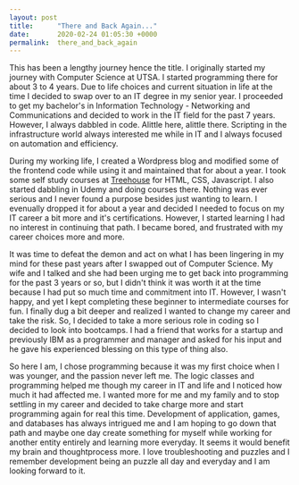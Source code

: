 ```yaml
---
layout: post
title:      "There and Back Again..."
date:       2020-02-24 01:05:30 +0000
permalink:  there_and_back_again
---
```



This has been a lengthy journey hence the title. I originally started my journey with Computer Science at UTSA. I started programming there for about 3 to 4 years. Due to life choices and current situation in life at the time I decided to swap over to an IT degree in my senior year. I proceeded to get my bachelor's in Information Technology - Networking and Communications and decided to work in the IT field for the past 7 years. However, I always dabbled in code. Alittle here, alittle there. Scripting in the infrastructure world always interested me while in IT and I always focused on automation and efficiency.

During my working life, I created a Wordpress blog and modified some of the frontend code while using it and maintained that for about a year. I took some self study courses at [Treehouse](https://teamtreehouse.com/) for HTML, CSS, Javascript. I also started dabbling in Udemy and doing courses there. Nothing was ever serious and I never found a purpose besides just wanting to learn. I evenually dropped it for about a year and decided I needed to focus on my IT career a bit more and it's certifications. However, I started learning I had no interest in continuing that path. I became bored, and frustrated with my career choices more and more.

It was time to defeat the demon and act on what I has been lingering in my mind for these past years after I swapped out of Computer Science. My wife and I talked and she had been urging me to get back into programming for the past 3 years or so, but I didn't think it was worth it at the time because I had put so much time and commitment into IT. However, I wasn't happy, and yet I kept completing these beginner to intermediate courses for fun. I finally dug a bit deeper and realized I wanted to change my career and take the risk. So, I decided to take a more serious role in coding so I decided to look into bootcamps. I had a friend that works for a startup and previously IBM as a programmer and manager and asked for his input and he gave his experienced blessing on this type of thing also.

So here I am, I chose programming because it was my first choice when I was younger, and the passion never left me. The logic classes and programming helped me though my career in IT and life and I noticed how much it had affected me. I wanted more for me and my family and to stop settling in my career and decided to take charge more and start programming again for real this time. Development of application, games, and databases has always intrigued me and I am hoping to go down that path and maybe one day create something for myself while working for another entity entirely and learning more everyday. It seems it would benefit my brain and thoughtprocess more. I love troubleshooting and puzzles and I remember development being an puzzle all day and everyday and I am looking forward to it.
